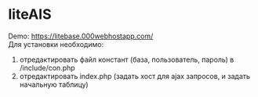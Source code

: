 # liteAIS
Demo: https://litebase.000webhostapp.com/ <br>
Для установки необходимо: <br> 
1) отредактировать файл констант (база, пользователь, пароль) в /include/con.php <br>
2) отредактировать index.php (задать хост для ajax запросов, и задать начальную таблицу)
